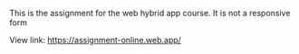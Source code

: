 This is the assignment for the web hybrid app course.
It is not a responsive form

View link: https://assignment-online.web.app/

